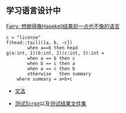 ## 学习语言设计中

[Fairy: 想做得像Hasekell结果却一点也不像的语言](https://github.com/thautwarm/lang.red/tree/master/fairy)  
```
c = "license"
f(head::tail)([a, b, ~c])
        when a==b then head
g(a:int, 1)(b:int, 2)(c:int, 3):int = 
        when a == b then c
        when b == c then a
        when a == c then b
        otherwise   then summary
    where summary = a+b+c
```

- [文法](https://github.com/thautwarm/lang.red/tree/master/fairy/grammar)

- [测试Script](https://github.com/thautwarm/lang.red/tree/master/fairy/test.hs)以及[测试结果文件集](https://github.com/thautwarm/lang.red/tree/master/fairy/tested)


